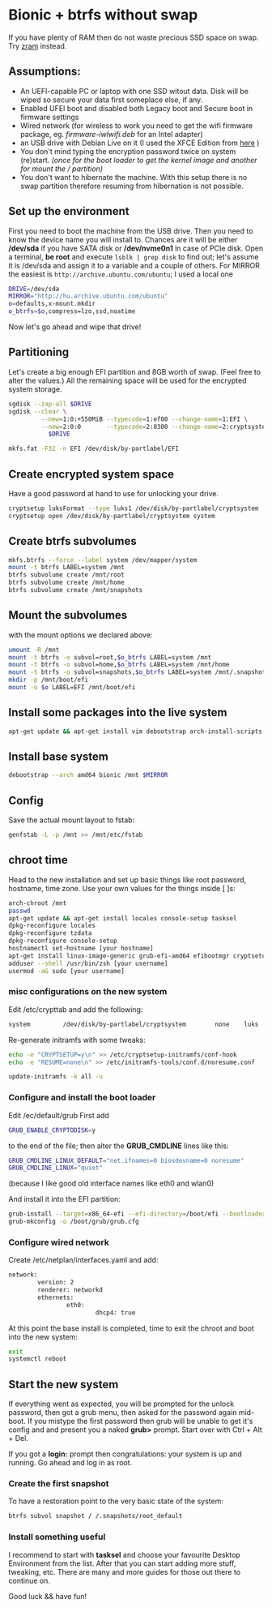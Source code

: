 # Bionic + btrfs without swap

If you have plenty of RAM then do not waste precious SSD space on swap. 
Try [zram](https://en.wikipedia.org/wiki/Zram) instead. 

## Assumptions:
- An UEFI-capable PC or laptop with one SSD witout data. Disk will be wiped so secure your data first someplace else, if any.
- Enabled UFEI boot and disabled both Legacy boot and Secure boot in firmware settings
- Wired network (for wireless to work you need to get the wifi firmware package, eg. *firmware-iwlwifi.deb* for an Intel adapter)
- an USB drive with Debian Live on it (I used the XFCE Edition from [here](https://cdimage.debian.org/debian-cd/current-live/amd64/iso-hybrid/) )
- You don't mind typing the encryption password twice on system (re)start. *(once for the boot loader to get the kernel image and another for mount the / partition)* 
- You don't want to hibernate the machine. With this setup there is no swap partition therefore resuming from hibernation is not possible.

## Set up the environment
First you need to boot the machine from the USB drive. 
Then you need to know the device name you will install to. Chances are it will be either **/dev/sda** if you have SATA disk or **/dev/nvme0n1** in case of PCIe disk.
Open a terminal, **be root** and execute 
`lsblk | grep disk`
to find out; let's assume it is /dev/sda and assign it to a variable and a couple of others.
For MIRROR the easiest is `http://archive.ubuntu.com/ubuntu`; I used a local one
```bash
DRIVE=/dev/sda
MIRROR="http://hu.archive.ubuntu.com/ubuntu"
o=defaults,x-mount.mkdir
o_btrfs=$o,compress=lzo,ssd,noatime
```
Now let's go ahead and wipe that drive!

## Partitioning
Let's create a big enough EFI partition and 8GB worth of swap. (Feel free to alter the values.) All the remaining space will be used for the encrypted system storage. 
```bash
sgdisk --zap-all $DRIVE
sgdisk --clear \
         --new=1:0:+550MiB --typecode=1:ef00 --change-name=1:EFI \
         --new=2:0:0       --typecode=2:8300 --change-name=2:cryptsystem \
           $DRIVE

mkfs.fat -F32 -n EFI /dev/disk/by-partlabel/EFI
```

## Create encrypted system space
Have a good password at hand to use for unlocking your drive. 
```bash
cryptsetup luksFormat --type luks1 /dev/disk/by-partlabel/cryptsystem
cryptsetup open /dev/disk/by-partlabel/cryptsystem system
```
## Create btrfs subvolumes
```bash
mkfs.btrfs --force --label system /dev/mapper/system
mount -t btrfs LABEL=system /mnt
btrfs subvolume create /mnt/root
btrfs subvolume create /mnt/home
btrfs subvolume create /mnt/snapshots
```
## Mount the subvolumes
with the mount options we declared above:
```bash
umount -R /mnt
mount -t btrfs -o subvol=root,$o_btrfs LABEL=system /mnt
mount -t btrfs -o subvol=home,$o_btrfs LABEL=system /mnt/home
mount -t btrfs -o subvol=snapshots,$o_btrfs LABEL=system /mnt/.snapshots
mkdir -p /mnt/boot/efi
mount -o $o LABEL=EFI /mnt/boot/efi
```
## Install some packages into the live system
```bash
apt-get update && apt-get install vim debootstrap arch-install-scripts
```

## Install base system
```bash
debootstrap --arch amd64 bionic /mnt $MIRROR
```

## Config
Save the actual mount layout to fstab:
```bash
genfstab -L -p /mnt >> /mnt/etc/fstab
```

## chroot time
Head to the new installation and set up basic things like root password, hostname, time zone. 
Use your own values for the things inside [ ]s: 
```bash
arch-chroot /mnt
passwd
apt-get update && apt-get install locales console-setup tasksel
dpkg-reconfigure locales
dpkg-reconfigure tzdata
dpkg-reconfigure console-setup 
hostnamectl set-hostname [your hostname]
apt-get install linux-image-generic grub-efi-amd64 efibootmgr cryptsetup btrfs-progs zram-config sudo vim zsh
adduser --shell /usr/bin/zsh [your username]
usermod -aG sudo [your username]
```
### misc configurations on the new system
Edit /etc/crypttab and add the following:
```bash
system         /dev/disk/by-partlabel/cryptsystem        none    luks
```

Re-generate initramfs with some tweaks:
```bash
echo -e "CRYPTSETUP=y\n" >> /etc/cryptsetup-initramfs/conf-hook
echo -e "RESUME=none\n" >> /etc/initramfs-tools/conf.d/noresume.conf

update-initramfs -k all -u
```

### Configure and install the boot loader
Edit /ec/default/grub
First add
``` bash
GRUB_ENABLE_CRYPTODISK=y
```
to the end of the file; then alter the **GRUB_CMDLINE** lines like this:
``` bash
GRUB_CMDLINE_LINUX_DEFAULT="net.ifnames=0 biosdevname=0 noresume"
GRUB_CMDLINE_LINUX="quiet"
```
(because I like good old interface names like eth0 and wlan0)

And install it into the EFI partition:
``` bash
grub-install --target=x86_64-efi --efi-directory=/boot/efi --bootloader-id=ubuntu --recheck --debug
grub-mkconfig -o /boot/grub/grub.cfg
```

### Configure wired network
Create /etc/netplan/interfaces.yaml and add:
```bash
network:
        version: 2
        renderer: networkd
        ethernets:
                eth0:
                        dhcp4: true
```

At this point the base install is completed, time to exit the chroot and boot into the new system:
```bash
exit
systemctl reboot
```

## Start the new system
If everything went as expected, you will be prompted for the unlock password, then got a grub menu, then asked for the password again mid-boot.
If you mistype the first password then grub will be unable to get it's config and and present you a naked **grub>** prompt.
Start over with Ctrl + Alt + Del.

If you got a **login:** prompt then congratulations: your system is up and running. Go ahead and log in as root.

### Create the first snapshot
To have a restoration point to the very basic state of the system:
```bash
btrfs subvol snapshot / /.snapshots/root_default
```

### Install something useful
I recommend to start with **tasksel** and choose your favourite Desktop Environment from the list.
After that you can start adding more stuff, tweaking, etc. There are many and more guides for those out there to continue on.

Good luck && have fun!
